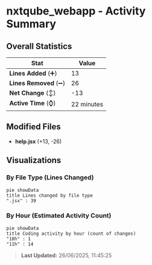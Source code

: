 # nxtqube_webapp - Activity Summary 

## Overall Statistics

| Stat                   | Value                                                             |
| ---------------------- | ----------------------------------------------------------------- |
| **Lines Added** (➕)   | 13                                          |
| **Lines Removed** (➖) | 26                                        |
| **Net Change** (↕)    | -13                |
| **Active Time** (⌚)   | 22 minutes |


## Modified Files
- **help.jsx** (+13, -26)

## Visualizations

### By File Type (Lines Changed)

```mermaid
pie showData
title Lines changed by file type
".jsx" : 39
```

### By Hour (Estimated Activity Count)

```mermaid
pie showData
title Coding activity by hour (count of changes)
"10h" : 1
"11h" : 14
```


> **Last Updated:** 26/06/2025, 11:45:25